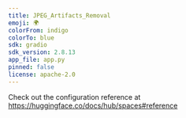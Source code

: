 ```yaml
---
title: JPEG_Artifacts_Removal
emoji: 🌍
colorFrom: indigo
colorTo: blue
sdk: gradio
sdk_version: 2.8.13
app_file: app.py
pinned: false
license: apache-2.0
---
```


Check out the configuration reference at https://huggingface.co/docs/hub/spaces#reference
